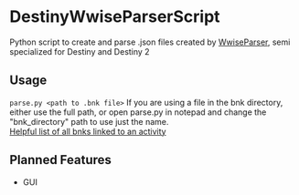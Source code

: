 # DestinyWwiseParserScript
Python script to create and parse .json files created by [WwiseParser](https://github.com/xyx0826/WwiseParser), semi specialized for Destiny and Destiny 2

## Usage
`parse.py <path to .bnk file>`
If you are using a file in the bnk directory, either use the full path, or open parse.py in notepad and change the "bnk_directory" path to use just the name.  
[Helpful list of all bnks linked to an activity](https://gist.github.com/nblockbuster/71c61328d3106d101f26751998588ac6)

## Planned Features
- GUI
